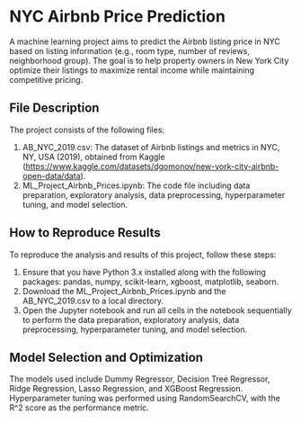 # NYC Airbnb Price Prediction 

A machine learning project aims to predict the Airbnb listing price in NYC based on listing information (e.g., room type, number of reviews, neighborhood group). The goal is to help property owners in New York City optimize their listings to maximize rental income while maintaining competitive pricing.




## File Description

The project consists of the following files:

1. AB_NYC_2019.csv: The dataset of Airbnb listings and metrics in NYC, NY, USA (2019), obtained from Kaggle (https://www.kaggle.com/datasets/dgomonov/new-york-city-airbnb-open-data/data).
2. ML_Project_Airbnb_Prices.ipynb: The code file including data preparation, exploratory analysis, data preprocessing, hyperparameter tuning, and model selection.



## How to Reproduce Results

To reproduce the analysis and results of this project, follow these steps:

1. Ensure that you have Python 3.x installed along with the following packages: pandas, numpy, scikit-learn, xgboost, matplotlib, seaborn.
2. Download the ML_Project_Airbnb_Prices.ipynb and the AB_NYC_2019.csv to a local directory.
3. Open the Jupyter notebook and run all cells in the notebook sequentially to perform the data preparation, exploratory analysis, data preprocessing, hyperparameter tuning, and model selection.


## Model Selection and Optimization 

The models used include Dummy Regressor, Decision Tree Regressor, Ridge Regression, Lasso Regression, and XGBoost Regression.
Hyperparameter tuning was performed using RandomSearchCV, with the R^2 score as the performance metric.
